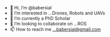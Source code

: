 - 👋 Hi, I’m @babersial
- 👀 I’m interested in ...Drones, Robots and UAVs
- 🌱 I’m currently a PhD Scholar
- 💞️ I’m looking to collaborate on ...ROS
- 📫 How to reach me ...babersial@gmail.com

<!---
babersial/babersial is a ✨ special ✨ repository because its `README.md` (this file) appears on your GitHub profile.
You can click the Preview link to take a look at your changes.
--->
